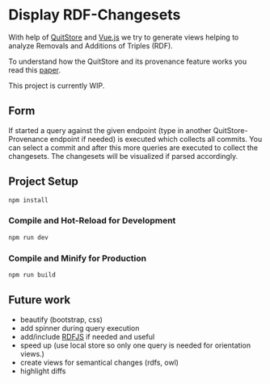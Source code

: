 # Display RDF-Changesets

With help of [QuitStore](https://github.com/AKSW/QuitStore) and [Vue.js](https://vuejs.org/) we try to generate views helping to analyze Removals and Additions of Triples (RDF).

To understand how the QuitStore and its provenance feature works you read this [paper](https://arxiv.org/pdf/1805.03721.pdf).

This project is currently WIP.

## Form

If started a query against the given endpoint (type in another QuitStore-Provenance endpoint if needed) is executed which collects all commits.
You can select a commit and after this more queries are executed to collect the changesets.
The changesets will be visualized if parsed accordingly.

## Project Setup

```sh
npm install
```

### Compile and Hot-Reload for Development

```sh
npm run dev
```

### Compile and Minify for Production

```sh
npm run build
```

## Future work

* beautify (bootstrap, css)
* add spinner during query execution
* add/include [RDFJS](https://rdf.js.org/) if needed and useful
* speed up (use local store so only one query is needed for orientation views.)
* create views for semantical changes (rdfs, owl)
* highlight diffs
